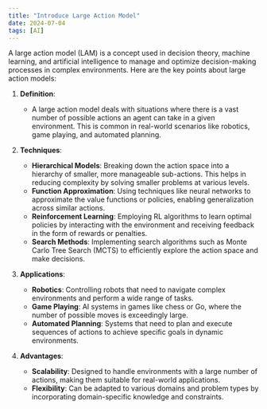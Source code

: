 ```yaml
---
title: "Introduce Large Action Model"
date: 2024-07-04
tags: [AI]
---
```


A large action model (LAM) is a concept used in decision theory, machine learning, and artificial intelligence to manage and optimize decision-making processes in complex environments. Here are the key points about large action models:

1. **Definition**:
   - A large action model deals with situations where there is a vast number of possible actions an agent can take in a given environment. This is common in real-world scenarios like robotics, game playing, and automated planning.

2. **Techniques**:
   - **Hierarchical Models**: Breaking down the action space into a hierarchy of smaller, more manageable sub-actions. This helps in reducing complexity by solving smaller problems at various levels.
   - **Function Approximation**: Using techniques like neural networks to approximate the value functions or policies, enabling generalization across similar actions.
   - **Reinforcement Learning**: Employing RL algorithms to learn optimal policies by interacting with the environment and receiving feedback in the form of rewards or penalties.
   - **Search Methods**: Implementing search algorithms such as Monte Carlo Tree Search (MCTS) to efficiently explore the action space and make decisions.

3. **Applications**:
   - **Robotics**: Controlling robots that need to navigate complex environments and perform a wide range of tasks.
   - **Game Playing**: AI systems in games like chess or Go, where the number of possible moves is exceedingly large.
   - **Automated Planning**: Systems that need to plan and execute sequences of actions to achieve specific goals in dynamic environments.

4. **Advantages**:
   - **Scalability**: Designed to handle environments with a large number of actions, making them suitable for real-world applications.
   - **Flexibility**: Can be adapted to various domains and problem types by incorporating domain-specific knowledge and constraints.
